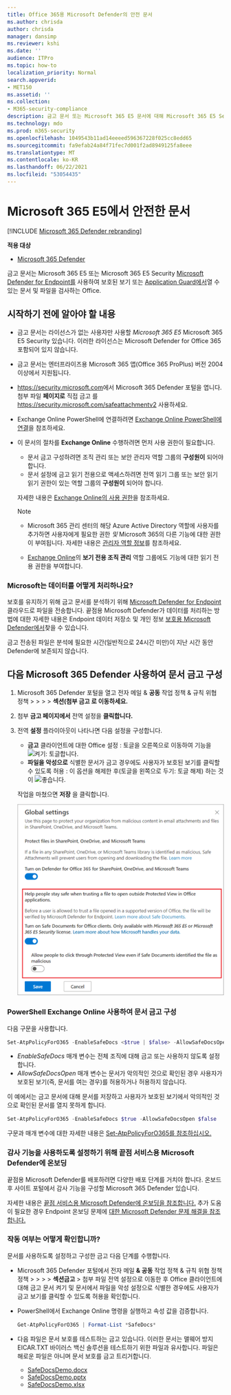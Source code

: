 ```yaml
---
title: Office 365용 Microsoft Defender의 안전 문서
ms.author: chrisda
author: chrisda
manager: dansimp
ms.reviewer: kshi
ms.date: ''
audience: ITPro
ms.topic: how-to
localization_priority: Normal
search.appverid:
- MET150
ms.assetid: ''
ms.collection:
- M365-security-compliance
description: 금고 문서 또는 Microsoft 365 E5 문서에 대해 Microsoft 365 E5 Security.
ms.technology: mdo
ms.prod: m365-security
ms.openlocfilehash: 1049543b11ad14eeeed596367228f025cc8edd65
ms.sourcegitcommit: fa9efab24a84f71fec7d001f2ad8949125fa8eee
ms.translationtype: MT
ms.contentlocale: ko-KR
ms.lasthandoff: 06/22/2021
ms.locfileid: "53054435"
---
```

# <a name="safe-documents-in-microsoft-365-e5"></a>Microsoft 365 E5에서 안전한 문서

[!INCLUDE [Microsoft 365 Defender rebranding](../includes/microsoft-defender-for-office.md)]

**적용 대상**
- [Microsoft 365 Defender](../defender/microsoft-365-defender.md)

금고 문서는 Microsoft 365 E5 또는 Microsoft 365 E5 Security [Microsoft Defender for Endpoint를](/windows/security/threat-protection/microsoft-defender-atp/microsoft-defender-advanced-threat-protection) 사용하여 보호된 보기 또는 [Application Guard에서](https://support.microsoft.com/topic/9e0fb9c2-ffad-43bf-8ba3-78f785fdba46)열 수 있는 문서 및 파일을 검사하는 Office. [](https://support.microsoft.com/office/d6f09ac7-e6b9-4495-8e43-2bbcdbcb6653)

## <a name="what-do-you-need-to-know-before-you-begin"></a>시작하기 전에 알아야 할 내용

- 금고 문서는 라이선스가 없는  사용자만 사용할 *Microsoft 365 E5* Microsoft 365 E5 Security 있습니다. 이러한 라이선스는 Microsoft Defender for Office 365 포함되어 있지 않습니다.

- 금고 문서는 엔터프라이즈용 Microsoft 365 앱(Office 365 ProPlus) 버전 2004 이상에서 지원됩니다.

- <https://security.microsoft.com>에서 Microsoft 365 Defender 포털을 엽니다. 첨부 파일 **페이지로** 직접 금고 를 <https://security.microsoft.com/safeattachmentv2> 사용하세요.

- Exchange Online PowerShell에 연결하려면 [Exchange Online PowerShell에 연결](/powershell/exchange/connect-to-exchange-online-powershell)을 참조하세요.

- 이 문서의 절차를 **Exchange Online** 수행하려면 먼저 사용 권한이 필요합니다.
  - 문서 금고 구성하려면 조직 관리 또는 보안 관리자 역할  그룹의 **구성원이** 되어야 합니다.
  - 문서 설정에 금고 읽기 전용으로 액세스하려면 전역 읽기 그룹 또는  보안 읽기 읽기 권한이 있는 역할 그룹의 **구성원이** 되어야 합니다.

  자세한 내용은 [Exchange Online의 사용 권한](/exchange/permissions-exo/permissions-exo)을 참조하세요.

  > [!NOTE]
  >
  > - Microsoft 365 관리 센터의 해당 Azure Active Directory 역할에 사용자를 추가하면 사용자에게 필요한 권한 _및_ Microsoft 365의 다른 기능에 대한 권한이 부여됩니다. 자세한 내용은 [관리자 역할 정보](../../admin/add-users/about-admin-roles.md)를 참조하세요.
  >
  > - [Exchange Online](/Exchange/permissions-exo/permissions-exo#role-groups)의 **보기 전용 조직 관리** 역할 그룹에도 기능에 대한 읽기 전용 권한을 부여합니다.

### <a name="how-does-microsoft-handle-your-data"></a>Microsoft는 데이터를 어떻게 처리하나요?

보호를 유지하기 위해 금고 문서를 분석하기 위해 [Microsoft Defender for Endpoint](/windows/security/threat-protection/microsoft-defender-atp/microsoft-defender-advanced-threat-protection) 클라우드로 파일을 전송합니다. 끝점용 Microsoft Defender가 데이터를 처리하는 방법에 대한 자세한 내용은 Endpoint 데이터 저장소 및 개인 정보 [보호용 Microsoft Defender에서](/windows/security/threat-protection/microsoft-defender-atp/data-storage-privacy)찾을 수 있습니다.

금고 전송된 파일은 분석에 필요한 시간(일반적으로 24시간 미만)이 지난 시간 동안 Defender에 보존되지 않습니다.

## <a name="use-the-microsoft-365-defender-to-configure-safe-documents"></a>다음 Microsoft 365 Defender 사용하여 문서 금고 구성

1. Microsoft 365 Defender 포털을 열고 전자 메일 & **공동** 작업 정책 & 규칙 위협 정책 \>  \>  \>  \> **섹션(첨부 금고 로 이동하세요.**

2. 첨부 **금고 페이지에서** 전역 설정을 **클릭합니다.**

3. 전역 **설정** 플라이아웃이 나타나면 다음 설정을 구성합니다.
   - **금고** 클라이언트에 대한 Office 설정 : 토글을 오른쪽으로 이동하여 기능을 ![ 켜기: ](../../media/scc-toggle-on.png) 토글합니다.
   - **파일을 악성으로** 식별한 문서가 금고 경우에도 사용자가 보호된 보기를 클릭할 수 있도록 허용 : 이 옵션을 해제한 후(토글을 왼쪽으로 두기: 토글 해제) 하는 것이 ![ 좋습니다. ](../../media/scc-toggle-off.png)

   작업을 마쳤으면 **저장** 을 클릭합니다.

   ![금고 첨부 파일 페이지에서 전역 설정을 선택한 금고 문서화합니다.](../../media/safe-docs-global-settings.png)

### <a name="use-exchange-online-powershell-to-configure-safe-documents"></a>PowerShell Exchange Online 사용하여 문서 금고 구성

다음 구문을 사용합니다.

```powershell
Set-AtpPolicyForO365 -EnableSafeDocs <$true | $false> -AllowSafeDocsOpen <$true | $false>
```

- _EnableSafeDocs_ 매개 변수는 전체 조직에 대해 금고 또는 사용하지 않도록 설정합니다.
- _AllowSafeDocsOpen_ 매개 변수는 문서가 악의적인 것으로 확인된 경우 사용자가 보호된 보기(즉, 문서를 여는 경우)를 허용하거나 허용하지 않습니다.

이 예에서는 금고 문서에 대해 문서를 저장하고 사용자가 보호된 보기에서 악의적인 것으로 확인된 문서를 열지 못하게 합니다.

```powershell
Set-AtpPolicyForO365 -EnableSafeDocs $true -AllowSafeDocsOpen $false
```

구문과 매개 변수에 대한 자세한 내용은 [Set-AtpPolicyForO365를 참조하십시오.](/powershell/module/exchange/set-atppolicyforo365)

### <a name="onboard-to-the-microsoft-defender-for-endpoint-service-to-enable-auditing-capabilities"></a>감사 기능을 사용하도록 설정하기 위해 끝점 서비스용 Microsoft Defender에 온보딩

끝점용 Microsoft Defender를 배포하려면 다양한 배포 단계를 거치야 합니다. 온보드 후 사이트 포털에서 감사 기능을 구성할 Microsoft 365 Defender 있습니다.

자세한 내용은 [끝점 서비스용 Microsoft Defender에 온보딩을 참조합니다.](/microsoft-365/security/defender-endpoint/onboarding) 추가 도움이 필요한 경우 Endpoint 온보딩 문제에 [대한 Microsoft Defender 문제 해결을 참조합니다.](/microsoft-365/security/defender-endpoint/troubleshoot-onboarding)

### <a name="how-do-i-know-this-worked"></a>작동 여부는 어떻게 확인합니까?

문서를 사용하도록 설정하고 구성한 금고 다음 단계를 수행합니다.

- Microsoft 365 Defender 포털에서 전자 메일 **& 공동** 작업 정책 & 규칙 위협 정책 정책 \>  \>  \>  \> **섹션금고** \>    첨부 파일 전역 설정으로 이동한 후 Office 클라이언트에 대해 금고 문서 켜기 및 문서에서 파일을 악성 설정으로 식별한 경우에도 사용자가 금고 보기를 클릭할 수 있도록 허용을 확인합니다.

- PowerShell에서 Exchange Online 명령을 실행하고 속성 값을 검증합니다.

  ```powershell
  Get-AtpPolicyForO365 | Format-List *SafeDocs*
  ```

- 다음 파일은 문서 보호를 테스트하는 금고 있습니다. 이러한 문서는 맬웨어 방지 EICAR.TXT 바이러스 백신 솔루션을 테스트하기 위한 파일과 유사합니다. 파일은 해로운 파일은 아니며 문서 보호를 금고 트리거합니다.

  - [SafeDocsDemo.docx](https://github.com/MicrosoftDocs/microsoft-365-docs/raw/public/microsoft-365/downloads/SafeDocsDemo.docx)
  - [SafeDocsDemo.pptx](https://github.com/MicrosoftDocs/microsoft-365-docs/raw/public/microsoft-365/downloads/SafeDocsDemo.pptx)
  - [SafeDocsDemo.xlsx](https://github.com/MicrosoftDocs/microsoft-365-docs/raw/public/microsoft-365/downloads/SafeDocsDemo.xlsx)
